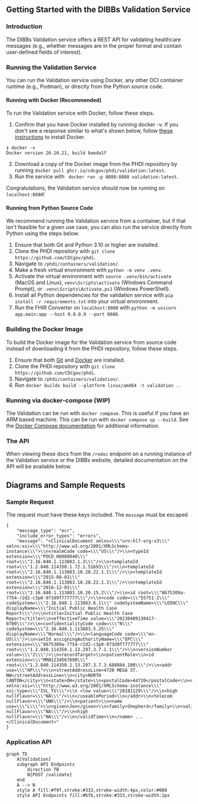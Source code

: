 ## Getting Started with the DIBBs Validation Service

### Introduction
The DIBBs Validation service offers a REST API for validating healthcare messages (e.g., whether  messages are in the proper format and contain user-defined fields of interest).

### Running the Validation Service

You can run the Validation service using Docker, any other OCI container runtime (e.g., Podman), or directly from the Python source code. 

#### Running with Docker (Recommended)

To run the Validation service with Docker, follow these steps.
1. Confirm that you have Docker installed by running docker -v. If you don't see a response similar to what's shown below, follow [these instructions](https://docs.docker.com/get-docker/) to install Docker.
```
❯ docker -v
Docker version 20.10.21, build baeda1f
``` 
2. Download a copy of the Docker image from the PHDI repository by running `docker pull ghcr.io/cdcgov/phdi/validation:latest`.
3. Run the service with ` docker run -p 8080:8080 validation:latest`.

Congratulations, the Validation service should now be running on `localhost:8080`! 

#### Running from Python Source Code

We recommend running the Validation service from a container, but if that isn't feasible for a given use case,  you can also run the service directly from Python using the steps below.

1. Ensure that both Git and Python 3.10 or higher are installed.
2. Clone the PHDI repository with `git clone https://github.com/CDCgov/phdi`.
3. Navigate to `/phdi/containers/validation/`.
4. Make a fresh virtual environment with `python -m venv .venv`.
5. Activate the virtual environment with `source .venv/bin/activate` (MacOS and Linux), `venv\Scripts\activate` (Windows Command Prompt), or `.venv\Scripts\Activate.ps1` (Windows PowerShell).
5. Install all Python dependencies for the validation service with `pip install -r requirements.txt` into your virtual environment.
6. Run the FHIR Converter on `localhost:8080` with `python -m uvicorn app.main:app --host 0.0.0.0 --port 8080`. 

### Building the Docker Image

To build the Docker image for the Validation service from source code instead of downloading it from the PHDI repository, follow these steps.
1. Ensure that both [Git](https://git-scm.com/book/en/v2/Getting-Started-Installing-Git) and [Docker](https://docs.docker.com/get-docker/) are installed.
2. Clone the PHDI repository with `git clone https://github.com/CDCgov/phdi`.
3. Navigate to `/phdi/containers/validation/`.
4. Run `docker buildx build --platform linux/amd64 -t validation .`.

### Running via docker-compose (WIP)

The Validation can be run with `docker compose`. This is useful if you have an ARM based machine. This can be run with `docker compose up --build`. See the [Docker Compose documentation](https://docs.docker.com/engine/reference/commandline/compose_up/) for additional information.

### The API 

When viewing these docs from the `/redoc` endpoint on a running instance of the Validation service or the DIBBs website, detailed documentation on the API will be available below.

## Diagrams and Sample Requests

### Sample Request

The request must have these keys included. The `message` must be escaped
```
{
    "message_type": "ecr",
    "include_error_types": "errors",
    "message": "<ClinicalDocument xmlns=\\\"urn:hl7-org:v3\\\" xmlns:xsi=\\\"http://www.w3.org/2001/XMLSchema-instance\\\">\\n<realmCode code=\\\"US\\\"/>\\n<typeId extension=\\\"POCD_HD000040\\\" root=\\\"2.16.840.1.113883.1.3\\\"/>\\n<templateId root=\\\"1.2.840.114350.1.72.1.51693\\\"/>\\n<templateId root=\\\"2.16.840.1.113883.10.20.22.1.1\\\"/>\\n<templateId extension=\\\"2015-08-01\\\" root=\\\"2.16.840.1.113883.10.20.22.1.1\\\"/>\\n<templateId extension=\\\"2016-12-01\\\" root=\\\"2.16.840.1.113883.10.20.15.2\\\"/>\\n<id root=\\\"8675309a-7754-r2d2-c3p0-973d9f777777\\\"/>\\n<code code=\\\"55751-2\\\" codeSystem=\\\"2.16.840.1.113883.6.1\\\" codeSystemName=\\\"LOINC\\\" displayName=\\\"Initial Public Health Case Report\\\"/>\\n<title>Initial Public Health Case Report</title>\\n<effectiveTime value=\\\"20230409130417-0700\\\"/>\\n<confidentialityCode code=\\\"N\\\" codeSystem=\\\"2.16.840.1.113883.5.25\\\" displayName=\\\"Normal\\\"/>\\n<languageCode code=\\\"en-US\\\"/>\\n<setId assigningAuthorityName=\\\"EPC\\\" extension=\\\"8675309a-7754-r2d2-c3p0-973d9f777777\\\" root=\\\"1.2.840.114350.1.13.297.3.7.1.1\\\"/>\\n<versionNumber value=\\\"2\\\"/>\\n<recordTarget>\\n<patientRole>\\n<id extension=\\\"MRN1234567890\\\" root=\\\"1.2.840.114350.1.13.297.3.7.3.688884.100\\\"/>\\n<addr use=\\\"HP\\\">\\n<streetAddressLine>4720 MEGA ST. NW</streetAddressLine>\\n<city>NORTH CANTON</city>\\n<state>OH</state>\\n<postalCode>44720</postalCode>\\n<country>USA</country>\\n<useablePeriod xmlns:xsi=\\\"http://www.w3.org/2001/XMLSchema-instance\\\" xsi:type=\\\"IVL_TS\\\">\\n <low value=\\\"20181129\\\"/>\\n<high nullFlavor=\\\"NA\\\"/>\\n</useablePeriod>\\n</addr>\\n<telecom nullFlavor=\\\"UNK\\\"/>\\n<patient>\\n<name use=\\\"L\\\">\\n<given>Jon</given>\\n<family>Shepherd</family>\\n<validTime>\\n<low nullFlavor=\\\"NA\\\"/>\\n<high nullFlavor=\\\"NA\\\"/>\\n</validTime>\\n</name> ... </ClinicalDocument>"
}
```

### Application API
```mermaid
graph TD
    A[Validation]
    subgraph API Endpoints
        direction TB
        N[POST /validate]
    end
    A --> N
    style A fill:#f9f,stroke:#333,stroke-width:4px,color:#000
    style API Endpoints fill:#bfb,stroke:#333,stroke-width:2px
```
